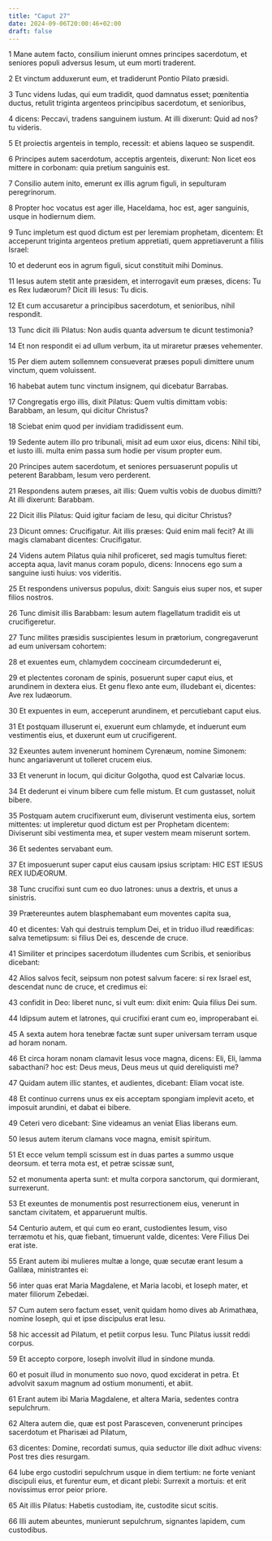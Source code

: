 ```yaml
---
title: "Caput 27"
date: 2024-09-06T20:00:46+02:00
draft: false
---
```



1 Mane autem facto, consilium inierunt omnes principes sacerdotum, et seniores populi adversus Iesum, ut eum morti traderent.

2 Et vinctum adduxerunt eum, et tradiderunt Pontio Pilato præsidi.

3 Tunc videns Iudas, qui eum tradidit, quod damnatus esset; pœnitentia ductus, retulit triginta argenteos principibus sacerdotum, et senioribus,

4 dicens: Peccavi, tradens sanguinem iustum. At illi dixerunt: Quid ad nos? tu videris.

5 Et proiectis argenteis in templo, recessit: et abiens laqueo se suspendit.

6 Principes autem sacerdotum, acceptis argenteis, dixerunt: Non licet eos mittere in corbonam: quia pretium sanguinis est.

7 Consilio autem inito, emerunt ex illis agrum figuli, in sepulturam peregrinorum.

8 Propter hoc vocatus est ager ille, Haceldama, hoc est, ager sanguinis, usque in hodiernum diem.

9 Tunc impletum est quod dictum est per Ieremiam prophetam, dicentem: Et acceperunt triginta argenteos pretium appretiati, quem appretiaverunt a filiis Israel:

10 et dederunt eos in agrum figuli, sicut constituit mihi Dominus.

11 Iesus autem stetit ante præsidem, et interrogavit eum præses, dicens: Tu es Rex Iudæorum? Dicit illi Iesus: Tu dicis.

12 Et cum accusaretur a principibus sacerdotum, et senioribus, nihil respondit.

13 Tunc dicit illi Pilatus: Non audis quanta adversum te dicunt testimonia?

14 Et non respondit ei ad ullum verbum, ita ut miraretur præses vehementer.

15 Per diem autem sollemnem consueverat præses populi dimittere unum vinctum, quem voluissent.

16 habebat autem tunc vinctum insignem, qui dicebatur Barrabas.

17 Congregatis ergo illis, dixit Pilatus: Quem vultis dimittam vobis: Barabbam, an Iesum, qui dicitur Christus?

18 Sciebat enim quod per invidiam tradidissent eum.

19 Sedente autem illo pro tribunali, misit ad eum uxor eius, dicens: Nihil tibi, et iusto illi. multa enim passa sum hodie per visum propter eum.

20 Principes autem sacerdotum, et seniores persuaserunt populis ut peterent Barabbam, Iesum vero perderent.

21 Respondens autem præses, ait illis: Quem vultis vobis de duobus dimitti? At illi dixerunt: Barabbam.

22 Dicit illis Pilatus: Quid igitur faciam de Iesu, qui dicitur Christus?

23 Dicunt omnes: Crucifigatur. Ait illis præses: Quid enim mali fecit? At illi magis clamabant dicentes: Crucifigatur.

24 Videns autem Pilatus quia nihil proficeret, sed magis tumultus fieret: accepta aqua, lavit manus coram populo, dicens: Innocens ego sum a sanguine iusti huius: vos videritis.

25 Et respondens universus populus, dixit: Sanguis eius super nos, et super filios nostros.

26 Tunc dimisit illis Barabbam: Iesum autem flagellatum tradidit eis ut crucifigeretur.

27 Tunc milites præsidis suscipientes Iesum in prætorium, congregaverunt ad eum universam cohortem:

28 et exuentes eum, chlamydem coccineam circumdederunt ei,

29 et plectentes coronam de spinis, posuerunt super caput eius, et arundinem in dextera eius. Et genu flexo ante eum, illudebant ei, dicentes: Ave rex Iudæorum.

30 Et expuentes in eum, acceperunt arundinem, et percutiebant caput eius.

31 Et postquam illuserunt ei, exuerunt eum chlamyde, et induerunt eum vestimentis eius, et duxerunt eum ut crucifigerent.

32 Exeuntes autem invenerunt hominem Cyrenæum, nomine Simonem: hunc angariaverunt ut tolleret crucem eius.

33 Et venerunt in locum, qui dicitur Golgotha, quod est Calvariæ locus.

34 Et dederunt ei vinum bibere cum felle mistum. Et cum gustasset, noluit bibere.

35 Postquam autem crucifixerunt eum, diviserunt vestimenta eius, sortem mittentes: ut impleretur quod dictum est per Prophetam dicentem: Diviserunt sibi vestimenta mea, et super vestem meam miserunt sortem.

36 Et sedentes servabant eum.

37 Et imposuerunt super caput eius causam ipsius scriptam: HIC EST IESUS REX IUDÆORUM.

38 Tunc crucifixi sunt cum eo duo latrones: unus a dextris, et unus a sinistris.

39 Prætereuntes autem blasphemabant eum moventes capita sua,

40 et dicentes: Vah qui destruis templum Dei, et in triduo illud reædificas: salva temetipsum: si filius Dei es, descende de cruce.

41 Similiter et principes sacerdotum illudentes cum Scribis, et senioribus dicebant:

42 Alios salvos fecit, seipsum non potest salvum facere: si rex Israel est, descendat nunc de cruce, et credimus ei:

43 confidit in Deo: liberet nunc, si vult eum: dixit enim: Quia filius Dei sum.

44 Idipsum autem et latrones, qui crucifixi erant cum eo, improperabant ei.

45 A sexta autem hora tenebræ factæ sunt super universam terram usque ad horam nonam.

46 Et circa horam nonam clamavit Iesus voce magna, dicens: Eli, Eli, lamma sabacthani? hoc est: Deus meus, Deus meus ut quid dereliquisti me?

47 Quidam autem illic stantes, et audientes, dicebant: Eliam vocat iste.

48 Et continuo currens unus ex eis acceptam spongiam implevit aceto, et imposuit arundini, et dabat ei bibere.

49 Ceteri vero dicebant: Sine videamus an veniat Elias liberans eum.

50 Iesus autem iterum clamans voce magna, emisit spiritum.

51 Et ecce velum templi scissum est in duas partes a summo usque deorsum. et terra mota est, et petræ scissæ sunt,

52 et monumenta aperta sunt: et multa corpora sanctorum, qui dormierant, surrexerunt.

53 Et exeuntes de monumentis post resurrectionem eius, venerunt in sanctam civitatem, et apparuerunt multis.

54 Centurio autem, et qui cum eo erant, custodientes Iesum, viso terræmotu et his, quæ fiebant, timuerunt valde, dicentes: Vere Filius Dei erat iste.

55 Erant autem ibi mulieres multæ a longe, quæ secutæ erant Iesum a Galilæa, ministrantes ei:

56 inter quas erat Maria Magdalene, et Maria Iacobi, et Ioseph mater, et mater filiorum Zebedæi.

57 Cum autem sero factum esset, venit quidam homo dives ab Arimathæa, nomine Ioseph, qui et ipse discipulus erat Iesu.

58 hic accessit ad Pilatum, et petiit corpus Iesu. Tunc Pilatus iussit reddi corpus.

59 Et accepto corpore, Ioseph involvit illud in sindone munda.

60 et posuit illud in monumento suo novo, quod exciderat in petra. Et advolvit saxum magnum ad ostium monumenti, et abiit.

61 Erant autem ibi Maria Magdalene, et altera Maria, sedentes contra sepulchrum.

62 Altera autem die, quæ est post Parasceven, convenerunt principes sacerdotum et Pharisæi ad Pilatum,

63 dicentes: Domine, recordati sumus, quia seductor ille dixit adhuc vivens: Post tres dies resurgam.

64 Iube ergo custodiri sepulchrum usque in diem tertium: ne forte veniant discipuli eius, et furentur eum, et dicant plebi: Surrexit a mortuis: et erit novissimus error peior priore.

65 Ait illis Pilatus: Habetis custodiam, ite, custodite sicut scitis.

66 Illi autem abeuntes, munierunt sepulchrum, signantes lapidem, cum custodibus.

